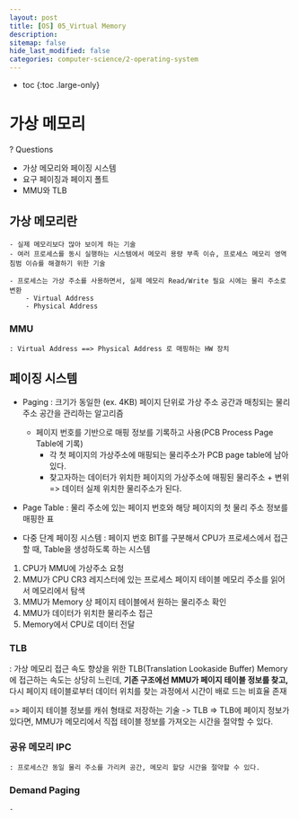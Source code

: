 ```yaml
---
layout: post
title: [OS] 05_Virtual Memory 
description: 
sitemap: false
hide_last_modified: false
categories: computer-science/2-operating-system
---
```


* toc
{:toc .large-only}

# 가상 메모리 

? Questions 
- 가상 메모리와 페이징 시스템 
- 요구 페이징과 페이지 폴트 
- MMU와 TLB 


## 가상 메모리란
    - 실제 메모리보다 많아 보이게 하는 기술 
    - 여러 프로세스를 동시 실행하는 시스템에서 메모리 용량 부족 이슈, 프로세스 메모리 영역 침범 이슈를 해결하기 위한 기술 
    
    - 프로세스는 가상 주소를 사용하면서, 실제 메모리 Read/Write 필요 시에는 물리 주소로 변환 
        - Virtual Address
        - Physical Address 

### MMU 
    : Virtual Address ==> Physical Address 로 매핑하는 HW 장치 

## 페이징 시스템 

- Paging
    : 크기가 동일한 (ex. 4KB) 페이지 단위로 가상 주소 공간과 매칭되는 물리 주소 공간을 관리하는 알고리즘 
    - 페이지 번호를 기반으로 매핑 정보를 기록하고 사용(PCB Process Page Table에 기록)
        - 각 첫 페이지의 가상주소에 매핑되는 물리주소가 PCB page table에 남아 있다. 
        - 찾고자하는 데이터가 위치한 페이지의 가상주소에 매핑된 물리주소 + 변위 => 데이터 실제 위치한 물리주소가 된다. 

- Page Table 
    : 물리 주소에 있는 페이지 번호와 해당 페이지의 첫 물리 주소 정보를 매핑한 표 
    
* 다중 단계 페이징 시스템 
    : 페이지 번호 BIT를 구분해서 CPU가 프로세스에서 접근할 때, Table을 생성하도록 하는 시스템


1. CPU가 MMU에 가상주소 요청 
2. MMU가 CPU CR3 레지스터에 있는 프로세스 페이지 테이블 메모리 주소를 읽어서 메모리에서 탐색
3. MMU가 Memory 상 페이지 테이블에서 원하는 물리주소 확인 
4. MMU가 데이터가 위치한 물리주소 접근 
5. Memory에서 CPU로 데이터 전달 

### TLB 
: 가상 메모리 접근 속도 향상을 위한 TLB(Translation Lookaside Buffer)
Memory 에 접근하는 속도는 상당히 느린데, <b>기존 구조에선 MMU가 페이지 테이블 정보를 찾고,</b> 다시 페이지 테이블로부터 데이터 위치를 찾는 과정에서 시간이 배로 드는 비효율 존재 

=> 페이지 테이블 정보를 캐쉬 형태로 저장하는 기술 -> TLB
=> TLB에 페이지 정보가 있다면, MMU가 메모리에서 직접 테이블 정보를 가져오는 시간을 절약할 수 있다. 

### 공유 메모리 IPC
    : 프로세스간 동일 물리 주소를 가리켜 공간, 메모리 할당 시간을 절약할 수 있다. 

### Demand Paging 
    - 